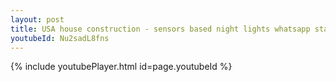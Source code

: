 ```yaml
---
layout: post
title: USA house construction - sensors based night lights whatsapp status
youtubeId: Nu2sadL8fns
---
```


{% include youtubePlayer.html id=page.youtubeId %}
